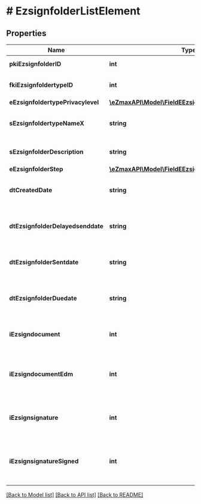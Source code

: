 # # EzsignfolderListElement

## Properties

Name | Type | Description | Notes
------------ | ------------- | ------------- | -------------
**pkiEzsignfolderID** | **int** | The unique ID of the Ezsignfolder |
**fkiEzsignfoldertypeID** | **int** | The unique ID of the Ezsignfoldertype. |
**eEzsignfoldertypePrivacylevel** | [**\eZmaxAPI\Model\FieldEEzsignfoldertypePrivacylevel**](FieldEEzsignfoldertypePrivacylevel.md) |  |
**sEzsignfoldertypeNameX** | **string** | The name of the Ezsignfoldertype in the language of the requester |
**sEzsignfolderDescription** | **string** | The description of the Ezsignfolder |
**eEzsignfolderStep** | [**\eZmaxAPI\Model\FieldEEzsignfolderStep**](FieldEEzsignfolderStep.md) |  |
**dtCreatedDate** | **string** | The date and time at which the object was created |
**dtEzsignfolderDelayedsenddate** | **string** | The date and time at which the Ezsignfolder will be sent in the future. | [optional]
**dtEzsignfolderSentdate** | **string** | The date and time at which the Ezsignfolder was sent the last time. | [optional]
**dtEzsignfolderDuedate** | **string** | The maximum date and time at which the Ezsignfolder can be signed. | [optional]
**iEzsigndocument** | **int** | The total number of Ezsigndocument in the folder |
**iEzsigndocumentEdm** | **int** | The total number of Ezsigndocument in the folder that were saved in the edm system |
**iEzsignsignature** | **int** | The total number of signature blocks in all Ezsigndocuments in the folder |
**iEzsignsignatureSigned** | **int** | The total number of already signed signature blocks in all Ezsigndocuments in the folder |

[[Back to Model list]](../../README.md#models) [[Back to API list]](../../README.md#endpoints) [[Back to README]](../../README.md)
